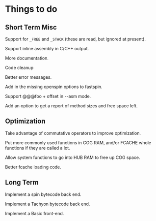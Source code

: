 Things to do
============

Short Term Misc
---------------
Support for `_FREE` and `_STACK` (these are read, but ignored at present).

Support inline assembly in C/C++ output.

More documentation.

Code cleanup

Better error messages.

Add in the missing openspin options to fastspin.

Support @@@foo + offset in --asm mode.

Add an option to get a report of method sizes and free space left.

Optimization
------------

Take advantage of commutative operators to improve optimization.

Put more commonly used functions in COG RAM, and/or FCACHE whole functions
if they are called a lot.

Allow system functions to go into HUB RAM to free up COG space.

Better fcache loading code.


Long Term
---------

Implement a spin bytecode back end.

Implement a Tachyon bytecode back end.

Implement a Basic front-end.
